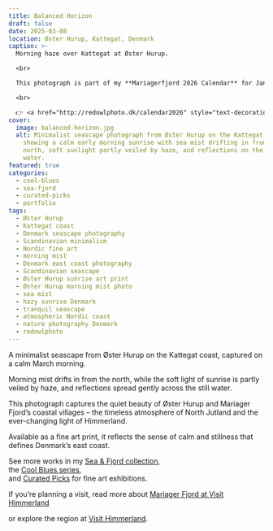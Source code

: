 ```yaml
---
title: Balanced Horizon
draft: false
date: 2025-03-08
location: Øster Hurup, Kattegat, Denmark
caption: >-
  Morning haze over Kattegat at Øster Hurup.

  <br>

  This photograph is part of my **Mariagerfjord 2026 Calendar** for January  

  <br>

  👉 <a href="http://redowlphoto.dk/calendar2026" style="text-decoration:underline;">Order it here</a>
cover:
  image: balanced-horizon.jpg
  alt: Minimalist seascape photograph from Øster Hurup on the Kattegat coast,
    showing a calm early morning sunrise with sea mist drifting in from the
    north, soft sunlight partly veiled by haze, and reflections on the still
    water.
featured: true
categories:
  - cool-blues
  - sea-fjord
  - curated-picks
  - portfolio
tags:
  - Øster Hurup
  - Kattegat coast
  - Denmark seascape photography
  - Scandinavian minimalism
  - Nordic fine art
  - morning mist
  - Denmark east coast photography
  - Scandinavian seascape
  - Øster Hurup sunrise art print
  - Øster Hurup morning mist photo
  - sea mist
  - hazy sunrise Denmark
  - tranquil seascape
  - atmospheric Nordic coast
  - nature photography Denmark
  - redowlphoto
---
```

A minimalist seascape from Øster Hurup on the Kattegat coast, captured on a calm March morning.  

Morning mist drifts in from the north, while the soft light of sunrise is partly veiled by haze, and reflections spread gently across the still water.  

This photograph captures the quiet beauty of Øster Hurup and Mariager Fjord’s coastal villages – the timeless atmosphere of North Jutland and the ever-changing light of Himmerland.  

Available as a fine art print, it reflects the sense of calm and stillness that defines Denmark’s east coast.  

See more works in my [Sea & Fjord collection](https://redowlphoto.dk/categories/sea-fjord/),  
the [Cool Blues series](https://redowlphoto.dk/categories/cool-blues/),  
and [Curated Picks](https://redowlphoto.dk/categories/curated-picks/) for fine art exhibitions.  

If you’re planning a visit, read more about [Mariager Fjord at Visit Himmerland](<>)

or explore the region at [Visit Himmerland](<>).

<!--more-->
